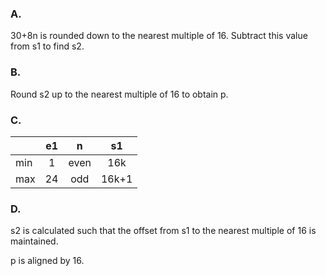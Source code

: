 ### A.

30+8n is rounded down to the nearest multiple of 16.
Subtract this value from s1 to find s2.

### B.

Round s2 up to the nearest multiple of 16 to obtain p.

### C.

||e1|n|s1|
|-|:-:|:-:|:-:|
|min|1|even|16k|
|max|24|odd|16k+1|

### D.

s2 is calculated such that the offset from s1 to the nearest multiple of 16 is maintained.

p is aligned by 16.
